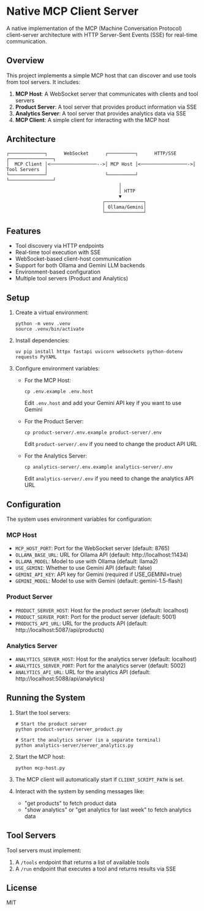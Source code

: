 # Native MCP Client Server

A native implementation of the MCP (Machine Conversation Protocol) client-server architecture with HTTP Server-Sent Events (SSE) for real-time communication.

## Overview

This project implements a simple MCP host that can discover and use tools from tool servers. It includes:

1. **MCP Host**: A WebSocket server that communicates with clients and tool servers
2. **Product Server**: A tool server that provides product information via SSE
3. **Analytics Server**: A tool server that provides analytics data via SSE
4. **MCP Client**: A simple client for interacting with the MCP host

## Architecture

```
┌─────────────┐      WebSocket      ┌──────────┐      HTTP/SSE      ┌────────────────┐
│  MCP Client │<─────────────────-->│ MCP Host │<─────────────────->│  Tool Servers  │
└─────────────┘                     └──────────┘                    └────────────────┘
                                         │
                                         │ HTTP
                                         ▼
                                   ┌──────────────┐
                                   │ Ollama/Gemini│
                                   └──────────────┘
```

## Features

- Tool discovery via HTTP endpoints
- Real-time tool execution with SSE
- WebSocket-based client-host communication
- Support for both Ollama and Gemini LLM backends
- Environment-based configuration
- Multiple tool servers (Product and Analytics)

## Setup

1. Create a virtual environment:
   ```
   python -m venv .venv
   source .venv/bin/activate
   ```

2. Install dependencies:
   ```
   uv pip install httpx fastapi uvicorn websockets python-dotenv requests PyYAML
   ```

3. Configure environment variables:
   - For the MCP Host:
     ```
     cp .env.example .env.host
     ```
     Edit `.env.host` and add your Gemini API key if you want to use Gemini
   
   - For the Product Server:
     ```
     cp product-server/.env.example product-server/.env
     ```
     Edit `product-server/.env` if you need to change the product API URL
     
   - For the Analytics Server:
     ```
     cp analytics-server/.env.example analytics-server/.env
     ```
     Edit `analytics-server/.env` if you need to change the analytics API URL

## Configuration

The system uses environment variables for configuration:

### MCP Host
- `MCP_HOST_PORT`: Port for the WebSocket server (default: 8765)
- `OLLAMA_BASE_URL`: URL for Ollama API (default: http://localhost:11434)
- `OLLAMA_MODEL`: Model to use with Ollama (default: llama2)
- `USE_GEMINI`: Whether to use Gemini API (default: false)
- `GEMINI_API_KEY`: API key for Gemini (required if USE_GEMINI=true)
- `GEMINI_MODEL`: Model to use with Gemini (default: gemini-1.5-flash)

### Product Server
- `PRODUCT_SERVER_HOST`: Host for the product server (default: localhost)
- `PRODUCT_SERVER_PORT`: Port for the product server (default: 5001)
- `PRODUCTS_API_URL`: URL for the products API (default: http://localhost:5087/api/products)

### Analytics Server
- `ANALYTICS_SERVER_HOST`: Host for the analytics server (default: localhost)
- `ANALYTICS_SERVER_PORT`: Port for the analytics server (default: 5002)
- `ANALYTICS_API_URL`: URL for the analytics API (default: http://localhost:5088/api/analytics)

## Running the System

1. Start the tool servers:
   ```
   # Start the product server
   python product-server/server_product.py
   
   # Start the analytics server (in a separate terminal)
   python analytics-server/server_analytics.py
   ```

2. Start the MCP host:
   ```
   python mcp-host.py
   ```

3. The MCP client will automatically start if `CLIENT_SCRIPT_PATH` is set.

4. Interact with the system by sending messages like:
   - "get products" to fetch product data
   - "show analytics" or "get analytics for last week" to fetch analytics data

## Tool Servers

Tool servers must implement:

1. A `/tools` endpoint that returns a list of available tools
2. A `/run` endpoint that executes a tool and returns results via SSE

## License

MIT 